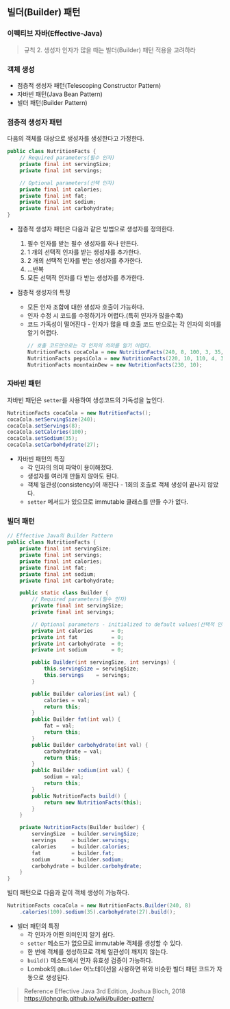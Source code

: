 ## 빌더(Builder) 패턴

### 이펙티브 자바(Effective-Java)
> 규칙 2. 생성자 인자가 많을 때는 빌더(Builder) 패턴 적용을 고려하라

### 객체 생성
* 점층적 생성자 패턴(Telescoping Constructor Pattern)
* 자바빈 패턴(Java Bean Pattern)
* 빌더 패턴(Builder Pattern)

### 점층적 생성자 패턴
다음의 객체를 대상으로 생성자를 생성한다고 가정한다.
```java
public class NutritionFacts {
    // Required parameters(필수 인자)
    private final int servingSize;
    private final int servings;

    // Optional parameters(선택 인자)
    private final int calories;
    private final int fat;
    private final int sodium;
    private final int carbohydrate;
}
```
* 점층적 생성자 패턴은 다음과 같은 방법으로 생성자를 정의한다.
  1) 필수 인자를 받는 필수 생성자를 하나 만든다.
  2) 1 개의 선택적 인자를 받는 생성자를 추가한다.
  3) 2 개의 선택적 인자를 받는 생성자를 추가한다.
  4) …반복
  5) 모든 선택적 인자를 다 받는 생성자를 추가한다.

* 점층적 생성자의 특징
  + 모든 인자 조합에 대한 생성자 호출이 가능하다.
  + 인자 수정 시 코드를 수정하기가 어렵다.(특히 인자가 많을수록)
  + 코드 가독성이 떨어진다 - 인자가 많을 때 호출 코드 만으로는 각 인자의 의미를 알기 어렵다.
    ```java
    // 호출 코드만으로는 각 인자의 의미를 알기 어렵다.
    NutritionFacts cocaCola = new NutritionFacts(240, 8, 100, 3, 35, 27);
    NutritionFacts pepsiCola = new NutritionFacts(220, 10, 110, 4, 30);
    NutritionFacts mountainDew = new NutritionFacts(230, 10);
    ```

### 자바빈 패턴
자바빈 패턴은 `setter`를 사용하여 생성코드의 가독성을 높인다.
```java
NutritionFacts cocaCola = new NutritionFacts();
cocaCola.setServingSize(240);
cocaCola.setServings(8);
cocaCola.setCalories(100);
cocaCola.setSodium(35);
cocaCola.setCarbohdydrate(27);
```

* 자바빈 패턴의 특징
  + 각 인자의 의미 파악이 용이해졌다.
  + 생성자를 여러개 만들지 않아도 된다.
  + 객체 일관성(consistency)이 깨진다 - 1회의 호출로 객체 생성이 끝나지 않았다.
  + `setter` 메서드가 있으므로 immutable 클래스를 만들 수가 없다.


### 빌더 패턴
```java
// Effective Java의 Builder Pattern
public class NutritionFacts {
    private final int servingSize;
    private final int servings;
    private final int calories;
    private final int fat;
    private final int sodium;
    private final int carbohydrate;

    public static class Builder {
        // Required parameters(필수 인자)
        private final int servingSize;
        private final int servings;

        // Optional parameters - initialized to default values(선택적 인자는 기본값으로 초기화)
        private int calories      = 0;
        private int fat           = 0;
        private int carbohydrate  = 0;
        private int sodium        = 0;

        public Builder(int servingSize, int servings) {
            this.servingSize = servingSize;
            this.servings    = servings;
        }

        public Builder calories(int val) {
            calories = val;
            return this;
        }
        public Builder fat(int val) {
            fat = val;
            return this;
        }
        public Builder carbohydrate(int val) {
            carbohydrate = val;
            return this;
        }
        public Builder sodium(int val) {
            sodium = val;
            return this;
        }
        public NutritionFacts build() {
            return new NutritionFacts(this);
        }
    }

    private NutritionFacts(Builder builder) {
        servingSize  = builder.servingSize;
        servings     = builder.servings;
        calories     = builder.calories;
        fat          = builder.fat;
        sodium       = builder.sodium;
        carbohydrate = builder.carbohydrate;
    }
}
```
빌더 패턴으로 다음과 같이 객체 생성이 가능하다.
```java
NutritionFacts cocaCola = new NutritionFacts.Builder(240, 8)
    .calories(100).sodium(35).carbohydrate(27).build();
```

* 빌더 패턴의 특징
  + 각 인자가 어떤 의미인지 알기 쉽다.
  + `setter` 메소드가 없으므로 immutable 객체를 생성할 수 있다.
  + 한 번에 객체를 생성하므로 객체 일관성이 깨지지 않는다.
  + `build()` 메소드에서 인자 유효성 검증이 가능하다.
  + Lombok의 `@Builder` 어노테이션을 사용하면 위와 비슷한 빌더 패턴 코드가 자동으로 생성된다.

> Reference
> Effective Java 3rd Edition, Joshua Bloch, 2018
> https://johngrib.github.io/wiki/builder-pattern/